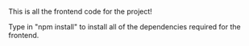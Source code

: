 This is all the frontend code for the project! 

Type in "npm install" to install all of the dependencies required for the frontend.

